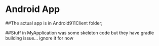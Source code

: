# Android App

##The actual app is in Android911Client folder;

##Stuff in MyApplication was some skeleton code but they have gradle building issue... ignore it for now
